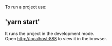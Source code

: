To run a project use:

## 'yarn start'

It runs the project in the development mode.<br>
Open [http://localhost:888](http://localhost:8888) to view it in the browser.
